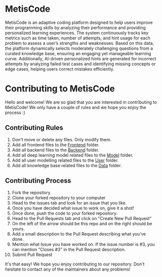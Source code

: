 # MetisCode
MetisCode is an adaptive coding platform designed to help users improve their programming skills by analyzing their performance and providing personalized learning experiences. The system continuously tracks key metrics such as time taken, number of attempts, and hint usage for each problem to assess a user’s strengths and weaknesses. Based on this data, the platform dynamically selects moderately challenging questions from a curated knowledge base, ensuring an engaging yet manageable learning curve. Additionally, AI-driven personalized hints are generated for incorrect attempts by analyzing failed test cases and identifying missing concepts or edge cases, helping users correct mistakes efficiently. 

# Contributing to MetisCode
Hello and welcome! We are so glad that you are interested in contributing to MetisCode!
We only have a couple of rules and we hope you enjoy the process :)

## Contributing Rules
1. Don't move or delete any files. Only modify them.
2. Add all frontend files to the [Frontend]() folder.
3. Add all backend files to the [Backend]() folder.
4. Add all deep learning model related files to the [Model]() folder.
5. Add all user modelling related files to the [User]() folder.
6. Add all knowledge base related files to the [Data]() folder.

## Contributing Process
1. Fork the repository
2. Clone your forked repository to your computer
3. Head to the issues tab and look for an issue that you like.
4. Once you have decided what issue to work on, give it a shot!
5. Once done, push the code to your forked repository.
6. Head to the Pull Requests tab and click on "Create New Pull Request"
7. On the left of the arrow should be this repo and on the right should be yours.
8. Add a small description to the Pull Request describing what you've done.
9. Mention what Issue you have worked on. If the issue number is #3, you can mention "Closes #3" in the Pull Request description.
10. Submit Pull Request

It's that easy! We hope you enjoy contributing to our repository. Don't hesitate to contact any of the maintainers about any problems!
